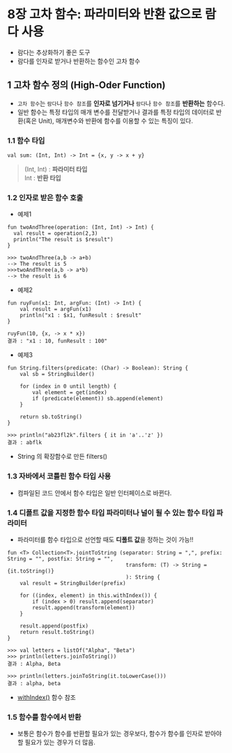 # 8장 고차 함수: 파라미터와 반환 값으로 람다 사용
- 람다는 추상화하기 좋은 도구
- 람다를 인자로 받거나 반환하는 함수인 고차 함수

## 1 고차 함수 정의 (High-Oder Function)
- `고차 함수`는 `람다`나 `함수 참조`를 **인자로 넘기거나** `람다`나 `함수 참조`를 **반환하는** 함수다.
- 일반 함수는 특정 타입의 매개 변수를 전달받거나 결과를 특정 타입의 데이터로 반환(혹은 Unit), 매개변수와 반환에 함수를 이용할 수 있는 특징이 있다.

### 1.1 함수 타입
```
val sum: (Int, Int) -> Int = {x, y -> x + y}
```
> (Int, Int) : **파라미터 타입** </br>
> Int : **반환 타입**



### 1.2 인자로 받은 함수 호출
- 예제1
```
fun twoAndThree(operation: (Int, Int) -> Int) {
  val result = operation(2,3)
  println("The result is $result")
}

>>> twoAndThree(a,b -> a+b)
--> The result is 5
>>>twoAndThree(a,b -> a*b)
--> the result is 6
```

- 예제2
```
fun ruyFun(x1: Int, argFun: (Int) -> Int) {
    val result = argFun(x1)
    println("x1 : $x1, funResult : $result"
}

ruyFun(10, {x, -> x * x})
결과 : "x1 : 10, funResult : 100"
```

- 예제3
```
fun String.filters(predicate: (Char) -> Boolean): String {
    val sb = StringBuilder()

    for (index in 0 until length) {
        val element = get(index)
        if (predicate(element)) sb.append(element)
    }

    return sb.toString()
}

>>> println("ab23fl2k".filters { it in 'a'..'z' })
결과 : abflk
```
- String 의 확장함수로 만든 filters()

### 1.3 자바에서 코틀린 함수 타입 사용
- 컴파일된 코드 안에서 함수 타입은 일반 인터페이스로 바뀐다.

### 1.4 디폴트 값을 지정한 함수 타입 파라미터나 널이 될 수 있는 함수 타입 파라미터
- 파라미터를 함수 타입으로 선언할 때도 **디폴트 값**을 정하는 것이 가능!!
```
fun <T> Collection<T>.jointToString (separator: String = ",", prefix: String = "", postfix: String = "",
                                      transform: (T) -> String = {it.toString()}
                                      ): String {
    val result = StringBuilder(prefix)
    
    for ((index, element) in this.withIndex()) {
        if (index > 0) result.append(separator)
        result.append(transform(element))
    }
    
    result.append(postfix)
    return result.toString()
}

>>> val letters = listOf("Alpha", "Beta")
>>> println(letters.joinToString())
결과 : Alpha, Beta

>>> println(letters.joinToString(it.toLowerCase()))
결과 : alpha, beta
```
- [withIndex()](https://kotlinlang.org/api/latest/jvm/stdlib/kotlin.collections/-iterator/index.html) 함수 참조

### 1.5 함수를 함수에서 반환
- 보통은 함수가 함수를 반환할 필요가 있는 경우보다, 함수가 함수를 인자로 받아야 할 필요가 있는 경우가 더 많음.

